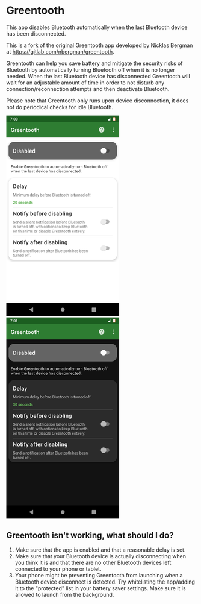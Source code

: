 # Greentooth

This app disables Bluetooth automatically when the last Bluetooth device has
been disconnected.

This is a fork of the original Greentooth app developed by Nicklas Bergman at
<https://gitlab.com/nbergman/greentooth>.

Greentooth can help you save battery and mitigate the security risks of
Bluetooth by automatically turning Bluetooth off when it is no longer needed.
When the last Bluetooth device has disconnected Greentooth will wait for an
adjustable amount of time in order to not disturb any connection/reconnection
attempts and then deactivate Bluetooth.

Please note that Greentooth only runs upon device disconnection, it does not do
periodical checks for idle Bluetooth.

<div>
  <img src="fastlane/metadata/android/en-US/images/phoneScreenshots/1.png" width="300">
  <img src="fastlane/metadata/android/en-US/images/phoneScreenshots/2.png" width="300">
</div>


## Greentooth isn't working, what should I do?

1. Make sure that the app is enabled and that a reasonable delay is set.
2. Make sure that your Bluetooth device is actually disconnecting when you think
   it is and that there are no other Bluetooth devices left connected to your
   phone or tablet.
3. Your phone might be preventing Greentooth from launching when a Bluetooth
   device disconnect is detected. Try whitelisting the app/adding it to the
   "protected" list in your battery saver settings. Make sure it is allowed to
   launch from the background.

